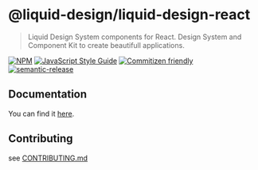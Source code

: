 # @liquid-design/liquid-design-react

> Liquid Design System components for React. Design System and Component Kit to create beautifull applications.

[![NPM](https://img.shields.io/npm/v/@liquid-design/liquid-design-react.svg)](https://www.npmjs.com/package/@liquid-design/liquid-design-react) [![JavaScript Style Guide](https://img.shields.io/badge/code_style-standard-brightgreen.svg)](https://standardjs.com) [![Commitizen friendly](https://img.shields.io/badge/commitizen-friendly-brightgreen.svg)](http://commitizen.github.io/cz-cli/) [![semantic-release](https://img.shields.io/badge/%20%20%F0%9F%93%A6%F0%9F%9A%80-semantic--release-e10079.svg)](https://github.com/semantic-release/semantic-release)

## Documentation

You can find it [here](https://liquid-design.gitlab.io/liquid-design-react).

## Contributing

see [CONTRIBUTING.md](CONTRIBUTING.md)
